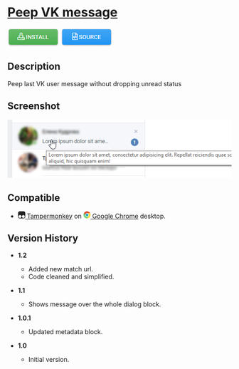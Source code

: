 # [Peep VK message](https://github.com/alexkudrow/UserScripts/tree/master/userscripts/peep_vk_message)

[![Install](https://raw.githubusercontent.com/alexkudrow/UserScripts/master/_resources/button_install.png)](https://github.com/alexkudrow/UserScripts/raw/master/userscripts/peep_vk_message/peep_vk_message.user.js)
[![Source](https://raw.githubusercontent.com/alexkudrow/UserScripts/master/_resources/button_source.png)](https://github.com/alexkudrow/UserScripts/blob/master/userscripts/peep_vk_message/peep_vk_message.user.js)

## Description

Peep last VK user message without dropping unread status

## Screenshot

![Peep VK message screenshot](https://raw.githubusercontent.com/alexkudrow/UserScripts/master/userscripts/peep_vk_message/screenshot.png)

## Compatible

* [![Tampermonkey](https://raw.githubusercontent.com/alexkudrow/UserScripts/master/_resources/icon_tampermonkey.png) Tampermonkey](https://chrome.google.com/webstore/detail/tampermonkey/dhdgffkkebhmkfjojejmpbldmpobfkfo) on [![](https://raw.githubusercontent.com/alexkudrow/UserScripts/master/_resources/icon_chrome.png) Google Chrome](https://www.google.com/chrome) desktop.

## Version History

- **1.2**
    * Added new match url.
    * Сode cleaned and simplified.

- **1.1**
    * Shows message over the whole dialog block.

- **1.0.1**
    * Updated metadata block.

- **1.0**
    * Initial version.
